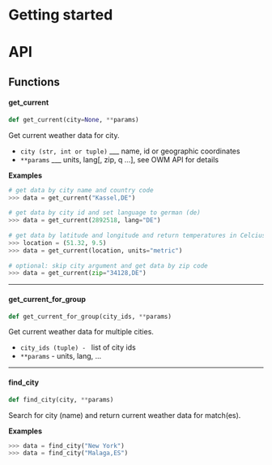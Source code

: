 # Getting started
# API
## Functions
#### get_current
```Python
def get_current(city=None, **params)
```
Get current weather data for city.

* ``city (str, int or tuple)`` ___ name, id or geographic coordinates
* ``**params`` ___ units, lang[, zip, q ...], see OWM API for details

**Examples**
```Python
# get data by city name and country code
>>> data = get_current("Kassel,DE")
	
# get data by city id and set language to german (de)
>>> data = get_current(2892518, lang="DE")
	
# get data by latitude and longitude and return temperatures in Celcius
>>> location = (51.32, 9.5)
>>> data = get_current(location, units="metric")
	
# optional: skip city argument and get data by zip code
>>> data = get_current(zip="34128,DE") 
```
---
#### get_current_for_group
```Python  
def get_current_for_group(city_ids, **params)
```
Get current weather data for multiple cities.

* ``city_ids (tuple) - ``  list of city ids
* ``**params`` - units, lang, ...
---
#### find_city
```Python
def find_city(city, **params)
```
Search for city (name) and return current weather data for match(es).

**Examples**   
```Python   
>>> data = find_city("New York")
>>> data = find_city("Malaga,ES")
```
